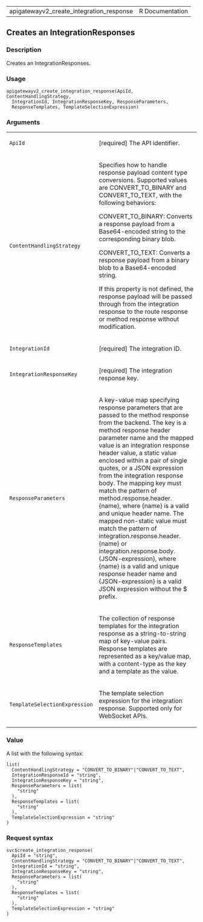 <table style="width: 100%;">
<tbody>
<tr class="odd">
<td>apigatewayv2_create_integration_response</td>
<td style="text-align: right;">R Documentation</td>
</tr>
</tbody>
</table>

## Creates an IntegrationResponses

### Description

Creates an IntegrationResponses.

### Usage

    apigatewayv2_create_integration_response(ApiId, ContentHandlingStrategy,
      IntegrationId, IntegrationResponseKey, ResponseParameters,
      ResponseTemplates, TemplateSelectionExpression)

### Arguments

<table>
<colgroup>
<col style="width: 35%" />
<col style="width: 65%" />
</colgroup>
<tbody>
<tr class="odd">
<td><code
id="apigatewayv2_create_integration_response_:_ApiId">ApiId</code></td>
<td><p>[required] The API identifier.</p></td>
</tr>
<tr class="even">
<td><code
id="apigatewayv2_create_integration_response_:_ContentHandlingStrategy">ContentHandlingStrategy</code></td>
<td><p>Specifies how to handle response payload content type
conversions. Supported values are CONVERT_TO_BINARY and CONVERT_TO_TEXT,
with the following behaviors:</p>
<p>CONVERT_TO_BINARY: Converts a response payload from a Base64-encoded
string to the corresponding binary blob.</p>
<p>CONVERT_TO_TEXT: Converts a response payload from a binary blob to a
Base64-encoded string.</p>
<p>If this property is not defined, the response payload will be passed
through from the integration response to the route response or method
response without modification.</p></td>
</tr>
<tr class="odd">
<td><code
id="apigatewayv2_create_integration_response_:_IntegrationId">IntegrationId</code></td>
<td><p>[required] The integration ID.</p></td>
</tr>
<tr class="even">
<td><code
id="apigatewayv2_create_integration_response_:_IntegrationResponseKey">IntegrationResponseKey</code></td>
<td><p>[required] The integration response key.</p></td>
</tr>
<tr class="odd">
<td><code
id="apigatewayv2_create_integration_response_:_ResponseParameters">ResponseParameters</code></td>
<td><p>A key-value map specifying response parameters that are passed to
the method response from the backend. The key is a method response
header parameter name and the mapped value is an integration response
header value, a static value enclosed within a pair of single quotes, or
a JSON expression from the integration response body. The mapping key
must match the pattern of method.response.header.{name}, where {name} is
a valid and unique header name. The mapped non-static value must match
the pattern of integration.response.header.{name} or
integration.response.body.{JSON-expression}, where {name} is a valid and
unique response header name and {JSON-expression} is a valid JSON
expression without the $ prefix.</p></td>
</tr>
<tr class="even">
<td><code
id="apigatewayv2_create_integration_response_:_ResponseTemplates">ResponseTemplates</code></td>
<td><p>The collection of response templates for the integration response
as a string-to-string map of key-value pairs. Response templates are
represented as a key/value map, with a content-type as the key and a
template as the value.</p></td>
</tr>
<tr class="odd">
<td><code
id="apigatewayv2_create_integration_response_:_TemplateSelectionExpression">TemplateSelectionExpression</code></td>
<td><p>The template selection expression for the integration response.
Supported only for WebSocket APIs.</p></td>
</tr>
</tbody>
</table>

### Value

A list with the following syntax:

    list(
      ContentHandlingStrategy = "CONVERT_TO_BINARY"|"CONVERT_TO_TEXT",
      IntegrationResponseId = "string",
      IntegrationResponseKey = "string",
      ResponseParameters = list(
        "string"
      ),
      ResponseTemplates = list(
        "string"
      ),
      TemplateSelectionExpression = "string"
    )

### Request syntax

    svc$create_integration_response(
      ApiId = "string",
      ContentHandlingStrategy = "CONVERT_TO_BINARY"|"CONVERT_TO_TEXT",
      IntegrationId = "string",
      IntegrationResponseKey = "string",
      ResponseParameters = list(
        "string"
      ),
      ResponseTemplates = list(
        "string"
      ),
      TemplateSelectionExpression = "string"
    )
